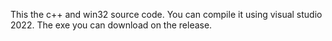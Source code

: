 This the c++ and win32 source code.
You can compile it using visual studio 2022.
The exe you can download on the release.
